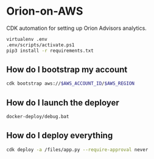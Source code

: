 # Orion-on-AWS

CDK automation for setting up Orion Advisors analytics.

```sh
virtualenv .env
.env/scripts/activate.ps1
pip3 install -r requirements.txt
```

## How do I bootstrap my account

```sh
cdk bootstrap aws://$AWS_ACCOUNT_ID/$AWS_REGION
```

## How do I launch the deployer

```sh
docker-deploy/debug.bat
```

## How do I deploy everything

```sh
cdk deploy -a /files/app.py --require-approval never
```
